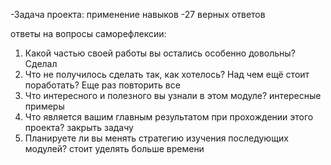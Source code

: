 -Задача проекта:
применение навыков
-27 верных ответов

ответы на вопросы саморефлексии:

1. Какой частью своей работы вы остались особенно довольны?
Сделал
2. Что не получилось сделать так, как хотелось? Над чем ещё стоит поработать?
Еще раз повторить все
3. Что интересного и полезного вы узнали в этом модуле?
интересные примеры
4. Что является вашим главным результатом при прохождении этого проекта?
закрыть задачу
5. Планируете ли вы менять стратегию изучения последующих модулей?
стоит уделять больше времени